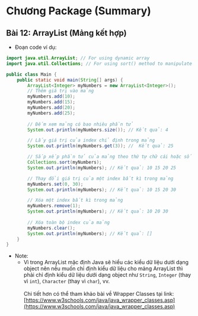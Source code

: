 # **Chương Package (Summary)**
## **Bài 12: ArrayList (Mảng kết hợp)**
- Đoạn code ví dụ:
```java
import java.util.ArrayList; // For using dynamic array
import java.util.Collections; // For using sort() method to manipulate array elements

public class Main {
    public static void main(String[] args) {
        ArrayList<Integer> myNumbers = new ArrayList<Integer>();
        // Thêm giá trị vào mảng
        myNumbers.add(10);
        myNumbers.add(15);
        myNumbers.add(20);
        myNumbers.add(25);
        
        // Đếm xem mảng có bao nhiêu phần tử
        System.out.println(myNumbers.size()); // Kết quả: 4

        // Lấy giá trị của index chỉ định trong mảng
        System.out.println(myNumbers.get(3)); //  Kết quả: 25

        // Sắp xếp phần tử của mảng theo thứ tự chữ cái hoặc số
        Collections.sort(myNumbers);
        System.out.println(myNumbers); // Kết quả: 10 15 20 25

        // Thay đổi giá trị của một index bất kì trong mảng
        myNumbers.set(0, 30);
        System.out.println(myNumbers); // Kết quả: 10 15 20 30

        // Xóa một index bất kì trong mảng
        myNumbers.remove(1);
        System.out.println(myNumbers); // Kết quả: 10 20 30
        
        // Xóa toàn bộ index của mảng
        myNumbers.clear();
        System.out.println(myNumbers); // Kết quả: []
    }
}
```
- Note: 
    + Vì trong ArrayList mặc định Java sẽ hiểu các kiểu dữ liệu dưới dạng object nên nếu muốn chỉ định kiểu dữ liệu cho mảng ArrayList thì phải chỉ định kiểu dữ liệu dưới dạng object như `String`, `Integer` (thay vì `int`), `Character` (thay vì `char`), vv. <br><br>
    Chi tiết hơn có thể tham khảo bài về Wrapper Classes tại link:
    [https://www.w3schools.com/java/java_wrapper_classes.asp](https://www.w3schools.com/java/java_wrapper_classes.asp)
